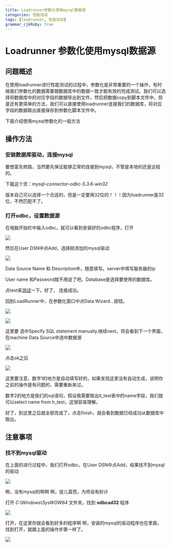 ```yaml
---
title: Loadrunner参数化使用mysql数据源
categories: 性能测试
tags: [loadrunner, 性能测试]
grammar_cjkRuby: true
---
```


# Loadrunner 参数化使用mysql数据源 

## 问题概述

在使用loadrunner进行性能测试的过程中，参数化是非常重要的一个操作，有时候我们参数化的数据需要跟数据库中的数据一致才能有效的完成测试。我们可以选择将数据库中的对应字段的数据导出到文件，然后把数据copy到脚本文件中，但是还有更简单的方法，我们可以直接使用loadrunner连接我们的数据库，将对应字段的数据取出直接保存到参数化脚本文件中。

<!--more-->

下面介绍使用mysql参数化的一般方法

## 操作方法

### 安装数据库驱动，连接mysql

要想富先修路，当然要先保证能够正常的连接到mysql，不管是本地的还是远程的。

下载这个货：*mysql-connector-odbc-5.3.6-win32*

版本自己可以选择一个合适的，但是一定要用32位的！！！因为loadrunner是32位，不然匹配不了。

### 打开odbc，设置数据源

在电脑开始栏中输入odbc，就可以看到安装好的odbc程序，打开

![](http://img.blog.csdn.net/20140331224056656?watermark/2/text/aHR0cDovL2Jsb2cuY3Nkbi5uZXQvemhhbmdjaGFveQ==/font/5a6L5L2T/fontsize/400/fill/I0JBQkFCMA==/dissolve/70/gravity/SouthEast)

然后在User DSN中点Add，选择刚添加的mysql驱动

![](http://img.blog.csdn.net/20140331224539296?watermark/2/text/aHR0cDovL2Jsb2cuY3Nkbi5uZXQvemhhbmdjaGFveQ==/font/5a6L5L2T/fontsize/400/fill/I0JBQkFCMA==/dissolve/70/gravity/SouthEast)



Data Source Name 和 Description中，随意填写。server中填写服务器的ip

User name 和Password就不用说了吧。Database是选择要使用的数据库。

点test来[测试](http://lib.csdn.net/base/softwaretest)一下。好了， 连接成功。

回到LoadRunner中，在参数化窗口中点Data Wizard...按钮。

![](http://img.blog.csdn.net/20140331225125406?watermark/2/text/aHR0cDovL2Jsb2cuY3Nkbi5uZXQvemhhbmdjaGFveQ==/font/5a6L5L2T/fontsize/400/fill/I0JBQkFCMA==/dissolve/70/gravity/SouthEast)

![](http://img.blog.csdn.net/20140331225322421?watermark/2/text/aHR0cDovL2Jsb2cuY3Nkbi5uZXQvemhhbmdjaGFveQ==/font/5a6L5L2T/fontsize/400/fill/I0JBQkFCMA==/dissolve/70/gravity/SouthEast)

这里要 选中Specify SQL statement manually.继续next，将会看到下一个界面，在machine Data Source中选中数据源

![](http://img.blog.csdn.net/20140331225402421?watermark/2/text/aHR0cDovL2Jsb2cuY3Nkbi5uZXQvemhhbmdjaGFveQ==/font/5a6L5L2T/fontsize/400/fill/I0JBQkFCMA==/dissolve/70/gravity/SouthEast)

点击ok之后

![](http://upload-images.jianshu.io/upload_images/2936641-fc7baea57598ea04.png?imageMogr2/auto-orient/strip%7CimageView2/2/w/1240)

这里要注意，数字1的地方是自动填写好的，如果发现这里没有自动生成，说明你之前的操作是有问题的，需要重新来过。

数字2的地方是我们的sql语句，假设我需要取出lt_test表中的name字段，我们就可以select name from lr_test，这很容易理解。

好了，到这里之后就全部完成了，点击finish，就会看到数据已经成功从数据库中取出。



## 注意事项

### 找不到mysql驱动

在上面的进行过程中，我们打开odbc，在User DSN中点Add，结果找不到mysql的驱动

![](http://upload-images.jianshu.io/upload_images/2936641-966a312d7c94d98f.png?imageMogr2/auto-orient/strip%7CimageView2/2/w/1240)

啊，没有mysql的啊啊 啊，徒儿莫慌，为师自有妙计

打开 *C:\Windows\SysWOW64*  文件夹，找到 **odbcad32** 程序

![](http://upload-images.jianshu.io/upload_images/2936641-eb8dcfac753a4d39.png?imageMogr2/auto-orient/strip%7CimageView2/2/w/1240)

打开，在这里你就会看到好多的程序啊 啊，安装的mysql的驱动程序也在里面，找到打开，就跟上面的操作步骤一样了。

![](http://upload-images.jianshu.io/upload_images/2936641-20b81a060ed6150b.png?imageMogr2/auto-orient/strip%7CimageView2/2/w/1240)

